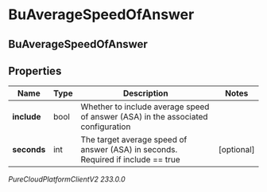 # BuAverageSpeedOfAnswer

## BuAverageSpeedOfAnswer

## Properties

|Name | Type | Description | Notes|
|------------ | ------------- | ------------- | -------------|
| **include** | bool | Whether to include average speed of answer (ASA) in the associated configuration | |
| **seconds** | int | The target average speed of answer (ASA) in seconds. Required if include &#x3D;&#x3D; true | [optional] |



_PureCloudPlatformClientV2 233.0.0_
